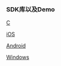 ### SDK库以及Demo
[C](https://github.com/AntelopeExpress/public-doc/tree/master/SDK-C/)

[iOS](https://github.com/AntelopeExpress/public-doc/tree/master/SDK-iOS/)

[Android](https://github.com/AntelopeExpress/public-doc/tree/master/SDK-Android/)

[Windows](https://github.com/AntelopeExpress/public-doc/tree/master/SDK-Windows/)
